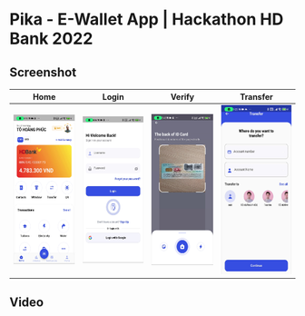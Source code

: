 # Pika - E-Wallet App | Hackathon HD Bank 2022
## Screenshot
| Home                                                                       | Login                                                                      | Verify                                                                     | Transfer                                                                   |
|----------------------------------------------------------------------------|----------------------------------------------------------------------------|----------------------------------------------------------------------------|----------------------------------------------------------------------------|
| ![](https://raw.githubusercontent.com/phuchoangto/Pika-App/main/demo/home.png) | ![](https://raw.githubusercontent.com/phuchoangto/Pika-App/main/demo/login.png) | ![](https://raw.githubusercontent.com/phuchoangto/Pika-App/main/demo/verify.png) | ![](https://raw.githubusercontent.com/phuchoangto/Pika-App/main/demo/transfer.png) |
## Video
